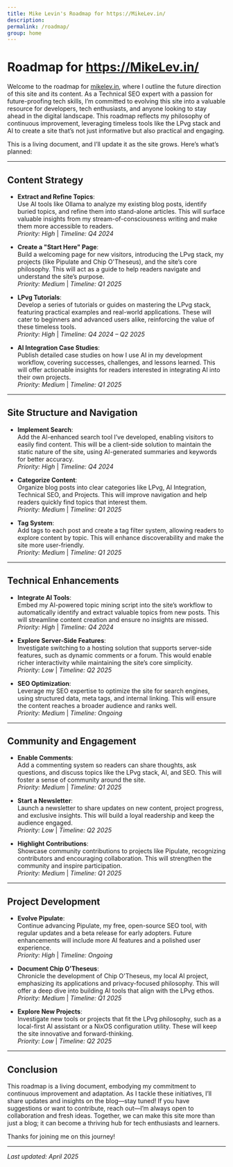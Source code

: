```yaml
---
title: Mike Levin's Roadmap for https://MikeLev.in/
description: 
permalink: /roadmap/
group: home
---
```


# Roadmap for https://MikeLev.in/

Welcome to the roadmap for [mikelev.in](https://mikelev.in/), where I outline the future direction of this site and its content. As a Technical SEO expert with a passion for future-proofing tech skills, I’m committed to evolving this site into a valuable resource for developers, tech enthusiasts, and anyone looking to stay ahead in the digital landscape. This roadmap reflects my philosophy of continuous improvement, leveraging timeless tools like the LPvg stack and AI to create a site that’s not just informative but also practical and engaging.

This is a living document, and I’ll update it as the site grows. Here’s what’s planned:

---

## Content Strategy

- **Extract and Refine Topics**:  
  Use AI tools like Ollama to analyze my existing blog posts, identify buried topics, and refine them into stand-alone articles. This will surface valuable insights from my stream-of-consciousness writing and make them more accessible to readers.  
  *Priority: High* | *Timeline: Q4 2024*

- **Create a "Start Here" Page**:  
  Build a welcoming page for new visitors, introducing the LPvg stack, my projects (like Pipulate and Chip O'Theseus), and the site’s core philosophy. This will act as a guide to help readers navigate and understand the site’s purpose.  
  *Priority: Medium* | *Timeline: Q1 2025*

- **LPvg Tutorials**:  
  Develop a series of tutorials or guides on mastering the LPvg stack, featuring practical examples and real-world applications. These will cater to beginners and advanced users alike, reinforcing the value of these timeless tools.  
  *Priority: High* | *Timeline: Q4 2024 – Q2 2025*

- **AI Integration Case Studies**:  
  Publish detailed case studies on how I use AI in my development workflow, covering successes, challenges, and lessons learned. This will offer actionable insights for readers interested in integrating AI into their own projects.  
  *Priority: Medium* | *Timeline: Q1 2025*

---

## Site Structure and Navigation

- **Implement Search**:  
  Add the AI-enhanced search tool I’ve developed, enabling visitors to easily find content. This will be a client-side solution to maintain the static nature of the site, using AI-generated summaries and keywords for better accuracy.  
  *Priority: High* | *Timeline: Q4 2024*

- **Categorize Content**:  
  Organize blog posts into clear categories like LPvg, AI Integration, Technical SEO, and Projects. This will improve navigation and help readers quickly find topics that interest them.  
  *Priority: Medium* | *Timeline: Q1 2025*

- **Tag System**:  
  Add tags to each post and create a tag filter system, allowing readers to explore content by topic. This will enhance discoverability and make the site more user-friendly.  
  *Priority: Medium* | *Timeline: Q1 2025*

---

## Technical Enhancements

- **Integrate AI Tools**:  
  Embed my AI-powered topic mining script into the site’s workflow to automatically identify and extract valuable topics from new posts. This will streamline content creation and ensure no insights are missed.  
  *Priority: High* | *Timeline: Q4 2024*

- **Explore Server-Side Features**:  
  Investigate switching to a hosting solution that supports server-side features, such as dynamic comments or a forum. This would enable richer interactivity while maintaining the site’s core simplicity.  
  *Priority: Low* | *Timeline: Q2 2025*

- **SEO Optimization**:  
  Leverage my SEO expertise to optimize the site for search engines, using structured data, meta tags, and internal linking. This will ensure the content reaches a broader audience and ranks well.  
  *Priority: Medium* | *Timeline: Ongoing*

---

## Community and Engagement

- **Enable Comments**:  
  Add a commenting system so readers can share thoughts, ask questions, and discuss topics like the LPvg stack, AI, and SEO. This will foster a sense of community around the site.  
  *Priority: Medium* | *Timeline: Q1 2025*

- **Start a Newsletter**:  
  Launch a newsletter to share updates on new content, project progress, and exclusive insights. This will build a loyal readership and keep the audience engaged.  
  *Priority: Low* | *Timeline: Q2 2025*

- **Highlight Contributions**:  
  Showcase community contributions to projects like Pipulate, recognizing contributors and encouraging collaboration. This will strengthen the community and inspire participation.  
  *Priority: Medium* | *Timeline: Q1 2025*

---

## Project Development

- **Evolve Pipulate**:  
  Continue advancing Pipulate, my free, open-source SEO tool, with regular updates and a beta release for early adopters. Future enhancements will include more AI features and a polished user experience.  
  *Priority: High* | *Timeline: Ongoing*

- **Document Chip O'Theseus**:  
  Chronicle the development of Chip O'Theseus, my local AI project, emphasizing its applications and privacy-focused philosophy. This will offer a deep dive into building AI tools that align with the LPvg ethos.  
  *Priority: Medium* | *Timeline: Q1 2025*

- **Explore New Projects**:  
  Investigate new tools or projects that fit the LPvg philosophy, such as a local-first AI assistant or a NixOS configuration utility. These will keep the site innovative and forward-thinking.  
  *Priority: Low* | *Timeline: Q2 2025*

---

## Conclusion

This roadmap is a living document, embodying my commitment to continuous improvement and adaptation. As I tackle these initiatives, I’ll share updates and insights on the blog—stay tuned! If you have suggestions or want to contribute, reach out—I’m always open to collaboration and fresh ideas. Together, we can make this site more than just a blog; it can become a thriving hub for tech enthusiasts and learners.

Thanks for joining me on this journey!

---

*Last updated: April 2025*
